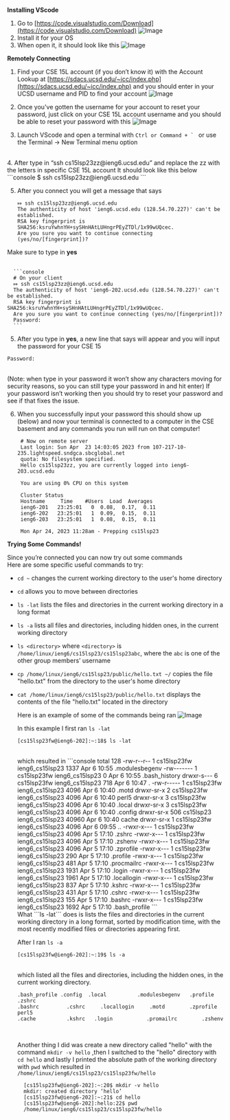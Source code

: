 **Installing VScode**
  1. Go to [https://code.visualstudio.com/Download](https://code.visualstudio.com/Download)
  ![Image](VSCode_Download.png)
  2. Install it for your OS
  3. When open it, it should look like this
  ![Image](VScode.png)

**Remotely Connecting**
  1. Find your CSE 15L account (if you don’t know it) with the Account Lookup at [https://sdacs.ucsd.edu/~icc/index.php](https://sdacs.ucsd.edu/~icc/index.php) and you should enter in your UCSD username and PID to find your account 
  ![Image](AL.png) <br>
  
  2. Once you've gotten the username for your account to reset your password, just click on your CSE 15L account username and you should be able to reset your password with this ![Image](password.png) <br>
  3. Launch VScode and open a terminal with
  ```Ctrl or Command + ` ```
  or use the Terminal -> New Terminal menu option
  <br>
  4. After type in “ssh cs15lsp23zz@ieng6.ucsd.edu” and replace the zz with the letters in specific CSE 15L account 
  It should look like this below <br>
      ```console
      $ ssh cs15lsp23zz@ieng6.ucsd.edu
      ```
<br>

  5. After you connect you will get a message that says 
      ```console
      ⤇ ssh cs15lsp23zz@ieng6.ucsd.edu
      The authenticity of host 'ieng6.ucsd.edu (128.54.70.227)' can't be established. 
      RSA key fingerprint is SHA256:ksruYwhnYH+sySHnHAtLUHngrPEyZTDl/1x99wUQcec.
      Are you sure you want to continue connecting (yes/no/[fingerprint])?
      ```
  Make sure to type in **yes** <br>
        <br>
        
        
      ```console
      # On your client
      ⤇ ssh cs15lsp23zz@ieng6.ucsd.edu
      The authenticity of host 'ieng6-202.ucsd.edu (128.54.70.227)' can't be established.
      RSA key fingerprint is SHA256:ksruYwhnYH+sySHnHAtLUHngrPEyZTDl/1x99wUQcec.
      Are you sure you want to continue connecting (yes/no/[fingerprint])? 
      Password:  
      ```
  5. After you type in **yes**, a new line that says will appear and you will input the 
     password for your CSE 15
  ```console
  Password:  
  ``` 
  <br> (Note: when type in your password it won’t show any characters moving 
   for security reasons, so you can still type your password in and hit enter) If your password isn’t 
   working then you should try to reset your password and see if that fixes the issue. <br>
      
  6. When you successfully input your password this should show up (below) and now your terminal is connected 
     to a computer in the CSE basement and any commands you run will run on that computer!
     
     ```console
      # Now on remote server
      Last login: Sun Apr  23 14:03:05 2023 from 107-217-10-235.lightspeed.sndgca.sbcglobal.net
      quota: No filesystem specified.
      Hello cs15lsp23zz, you are currently logged into ieng6-203.ucsd.edu

      You are using 0% CPU on this system

      Cluster Status 
      Hostname     Time    #Users  Load  Averages  
      ieng6-201   23:25:01   0  0.08,  0.17,  0.11
      ieng6-202   23:25:01   1  0.09,  0.15,  0.11
      ieng6-203   23:25:01   1  0.08,  0.15,  0.11

      Mon Apr 24, 2023 11:28am - Prepping cs15lsp23
      ```

  
 **Trying Some Commands!** <br>
 
  Since you’re connected you can now try out some commands <br>
  Here are some specific useful commands to try: <br>
* ```cd ~``` changes the current working directory to the user's home directory <br>
* ```cd``` allows you to move between directories <br>
* ```ls -lat``` lists the files and directories in the current working directory in a long format <br>
* ```ls -a``` lists all files and directories, including hidden ones, in the current working directory <br>
* ```ls <directory>``` where ```<directory>``` is ```/home/linux/ieng6/cs15lsp23/cs15lsp23abc```, where the ```abc``` is one of the other group members’ username <br>
* ```cp /home/linux/ieng6/cs15lsp23/public/hello.txt ~/``` copies the file "hello.txt" from the directory to the user's home directory <br>
* ```cat /home/linux/ieng6/cs15lsp23/public/hello.txt``` displays the contents of the file "hello.txt" located in the directory <br>
  
  Here is an example of some of the commands being ran
  ![Image](Testing.png) <br>
  
  In this example I first ran ```ls -lat``` <br>
  
  ```console
  [cs15lsp23fw@ieng6-202]:~:18$ ls -lat
  ```
  <br> 
  which resulted in 
  ```console
  total 128
  -rw-r--r--   1 cs15lsp23fw ieng6_cs15lsp23  1337 Apr  6 10:55 .modulesbegenv
  -rw-------   1 cs15lsp23fw ieng6_cs15lsp23     0 Apr  6 10:55 .bash_history
  drwxr-s---   6 cs15lsp23fw ieng6_cs15lsp23   718 Apr  6 10:47 .
  -rw-r-----   1 cs15lsp23fw ieng6_cs15lsp23  4096 Apr  6 10:40 .motd
  drwxr-sr-x   2 cs15lsp23fw ieng6_cs15lsp23  4096 Apr  6 10:40 perl5
  drwxr-sr-x   3 cs15lsp23fw ieng6_cs15lsp23  4096 Apr  6 10:40 .local
  drwxr-sr-x   3 cs15lsp23fw ieng6_cs15lsp23  4096 Apr  6 10:40 .config
  drwxr-sr-x 506 cs15lsp23   ieng6_cs15lsp23 40960 Apr  6 10:40 cache
  drwxr-sr-x   1 cs15lsp23fw ieng6_cs15lsp23  4096 Apr  6 09:55 ..
  -rwxr-x---   1 cs15lsp23fw ieng6_cs15lsp23  4096 Apr  5 17:10 .zshrc
  -rwxr-x---   1 cs15lsp23fw ieng6_cs15lsp23  4096 Apr  5 17:10 .zshenv
  -rwxr-x---   1 cs15lsp23fw ieng6_cs15lsp23  4096 Apr  5 17:10 .zprofile
  -rwxr-x---   1 cs15lsp23fw ieng6_cs15lsp23   290 Apr  5 17:10 .profile
  -rwxr-x---   1 cs15lsp23fw ieng6_cs15lsp23   481 Apr  5 17:10 .procmailrc
  -rwxr-x---   1 cs15lsp23fw ieng6_cs15lsp23  1931 Apr  5 17:10 .login
  -rwxr-x---   1 cs15lsp23fw ieng6_cs15lsp23  1961 Apr  5 17:10 .locallogin
  -rwxr-x---   1 cs15lsp23fw ieng6_cs15lsp23   837 Apr  5 17:10 .kshrc
  -rwxr-x---   1 cs15lsp23fw ieng6_cs15lsp23   431 Apr  5 17:10 .cshrc
  -rwxr-x---   1 cs15lsp23fw ieng6_cs15lsp23   155 Apr  5 17:10 .bashrc
  -rwxr-x---   1 cs15lsp23fw ieng6_cs15lsp23  1692 Apr  5 17:10 .bash_profile
  ```
  <br> 
  What ```ls -lat``` does is lists the files and directories in the current working directory in a long format, sorted by modification time, with the most recently modified files or directories appearing first.
  
  After I ran ```ls -a```
  
  ```console
  [cs15lsp23fw@ieng6-202]:~:19$ ls -a
  ```
  <br> which listed all the files and directories, including the hidden ones, in the current working directory.
  
  ```console
  .bash_profile .config	 .local	         .modulesbegenv   .profile    .zshrc
  .bashrc	      .cshrc	 .locallogin     .motd		  .zprofile   perl5
  .cache 	      .kshrc   .login           .promailrc        .zshenv
  ```
  <br>
  
  Another thing I did was create a new directory called "hello" with the command ```mkdir -v hello```  ,then I switched to the "hello" directory with ```cd hello``` and lastly I printed the absolute path of the working directory with ```pwd``` which resulted in ```/home/linux/ieng6/cs15lsp23/cs15lsp23fw/hello``` <br>
  ```console
    [cs15lsp23fw@ieng6-202]:~:20$ mkdir -v hello
    mkdir: created directory ‘hello’
    [cs15lsp23fw@ieng6-202]:~:21$ cd hello
    [cs15lsp23fw@ieng6-202]:hello:22$ pwd
    /home/linux/ieng6/cs15lsp23/cs15lsp23fw/hello
    ```

  
  
  
  
  
  
  
  
  
 
  
  
  
     
